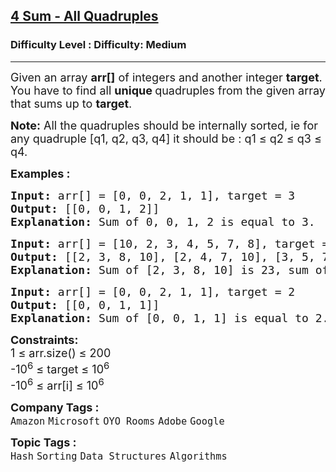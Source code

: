 <h2><a href="https://www.geeksforgeeks.org/problems/find-all-four-sum-numbers1732/1?page=4&status=unsolved&sortBy=submissions">4 Sum - All Quadruples</a></h2><h3>Difficulty Level : Difficulty: Medium</h3><hr><div class="problems_problem_content__Xm_eO"><p><span style="font-size: 18px;">Given an array <strong>arr[]</strong> of integers and another integer <strong>target</strong>. You have to find all <strong>unique&nbsp;</strong>quadruples from the given array that sums up to <strong>target</strong>.</span></p>
<p><span style="font-size: 18px;"><span style="font-size: 18px;"><strong>Note:</strong> All the quadruples should be internally sorted, ie for any quadruple [q1, q2, q3, q4] it should be : q1 ≤ q2 ≤ q3 ≤ q4.</span></span></p>
<p><span style="font-size: 18px;"><strong>Examples :</strong></span></p>
<pre><span style="font-size: 18px;"><strong>Input: </strong>arr[] = [0, 0, 2, 1, 1], target = 3<br><strong>Output:</strong> [[0, 0, 1, 2]]<strong>
Explanation: </strong>Sum of 0, 0, 1, 2 is equal to 3.</span>
</pre>
<pre><span style="font-size: 18px;"><strong>Input: </strong>arr[] = [10, 2, 3, 4, 5, 7, 8], target = 23
<strong>Output: </strong>[[2, 3, 8, 10], [2, 4, 7, 10], [3, 5, 7, 8]] <strong>
Explanation: </strong>Sum of [2, 3, 8, 10] is 23, sum of [2, 4, 7, 10] is 23 and sum of [3, 5, 7, 8] is also 23.</span></pre>
<pre><span style="font-size: 18px;"><strong>Input: </strong>arr[] = [0, 0, 2, 1, 1], target = 2<br><strong>Output:</strong> [[0, 0, 1, 1]]<strong>
Explanation: </strong>Sum of [0, 0, 1, 1] is equal to 2.</span></pre>
<p><span style="font-size: 18px;"><strong>Constraints:</strong><br>1 ≤ arr.size() ≤ 200<br>-10<sup>6</sup> ≤ target ≤ 10<sup>6</sup><br>-10<sup>6</sup> ≤ arr[i] ≤ 10<sup>6</sup></span></p></div><p><span style=font-size:18px><strong>Company Tags : </strong><br><code>Amazon</code>&nbsp;<code>Microsoft</code>&nbsp;<code>OYO Rooms</code>&nbsp;<code>Adobe</code>&nbsp;<code>Google</code>&nbsp;<br><p><span style=font-size:18px><strong>Topic Tags : </strong><br><code>Hash</code>&nbsp;<code>Sorting</code>&nbsp;<code>Data Structures</code>&nbsp;<code>Algorithms</code>&nbsp;